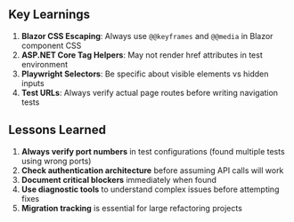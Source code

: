 

## Key Learnings

1. **Blazor CSS Escaping**: Always use `@@keyframes` and `@@media` in Blazor component CSS
2. **ASP.NET Core Tag Helpers**: May not render href attributes in test environment
3. **Playwright Selectors**: Be specific about visible elements vs hidden inputs
4. **Test URLs**: Always verify actual page routes before writing navigation tests

## Lessons Learned

1. **Always verify port numbers** in test configurations (found multiple tests using wrong ports)
2. **Check authentication architecture** before assuming API calls will work
3. **Document critical blockers** immediately when found
4. **Use diagnostic tools** to understand complex issues before attempting fixes
5. **Migration tracking** is essential for large refactoring projects
